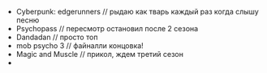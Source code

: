 - Cyberpunk: edgerunners // рыдаю как тварь каждый раз когда слышу песню
- Psychopass // пересмотр остановил после 2 сезона
- Dandadan // просто топ
- mob psycho 3 // файналли концовка!
- Magic and Muscle // прикол, ждем третий сезон
-